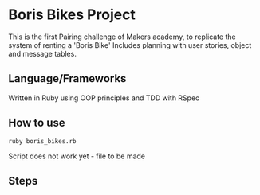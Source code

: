 # Boris Bikes Project

This is the first Pairing challenge of Makers academy, to replicate the system of renting a 'Boris Bike'
Includes planning with user stories, object and message tables.

## Language/Frameworks ##

Written in Ruby using OOP principles and TDD with RSpec

## How to use ##

```script
ruby boris_bikes.rb
```

Script does not work yet - file to be made

## Steps ##